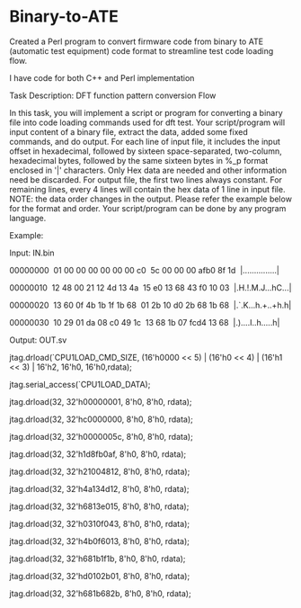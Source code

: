 # Binary-to-ATE
Created a Perl program to convert firmware code from binary to ATE (automatic test equipment) code format to streamline test code loading flow.

I have code for both C++ and Perl implementation

Task Description: 
DFT function pattern conversion Flow

In this task, you will implement a script or program for converting a binary file into code loading
commands used for dft test. Your script/program will input content of a binary file, extract the data,
added some fixed commands, and do output. For each line of input file, it includes the input offset in
hexadecimal, followed by sixteen space-separated, two-column, hexadecimal bytes, followed by the
same sixteen bytes in %_p format enclosed in &#39;|&#39; characters. Only Hex data are needed and other
information need be discarded. For output file, the first two lines always constant. For remaining lines,
every 4 lines will contain the hex data of 1 line in input file. 
NOTE: the data order changes in the output. Please refer the example below for the format and order.
Your script/program can be done by any program language.

Example:

Input: IN.bin

00000000  01 00 00 00 00 00 00 c0  5c 00 00 00 afb0 8f 1d  |........\.......|

00000010  12 48 00 21 12 4d 13 4a  15 e0 13 68 43 f0 10 03  |.H.!.M.J...hC...|

00000020  13 60 0f 4b 1b 1f 1b 68  01 2b 10 d0 2b 68 1b 68  |.`.K...h.+..+h.h|

00000030  10 29 01 da 08 c0 49 1c  13 68 1b 07 fcd4 13 68  |.)....I..h.....h|

Output: OUT.sv

jtag.drload(`CPU1LOAD_CMD_SIZE, (16&#39;h0000 &lt;&lt; 5) | (16&#39;h0 &lt;&lt; 4) | (16&#39;h1 &lt;&lt; 3) | 16&#39;h2, 16&#39;h0,
16&#39;h0,rdata);

jtag.serial_access(`CPU1LOAD_DATA);

jtag.drload(32, 32&#39;h00000001, 8&#39;h0, 8&#39;h0, rdata);

jtag.drload(32, 32&#39;hc0000000, 8&#39;h0, 8&#39;h0, rdata);

jtag.drload(32, 32&#39;h0000005c, 8&#39;h0, 8&#39;h0, rdata);

jtag.drload(32, 32&#39;h1d8fb0af, 8&#39;h0, 8&#39;h0, rdata);

jtag.drload(32, 32&#39;h21004812, 8&#39;h0, 8&#39;h0, rdata);

jtag.drload(32, 32&#39;h4a134d12, 8&#39;h0, 8&#39;h0, rdata);

jtag.drload(32, 32&#39;h6813e015, 8&#39;h0, 8&#39;h0, rdata);

jtag.drload(32, 32&#39;h0310f043, 8&#39;h0, 8&#39;h0, rdata);

jtag.drload(32, 32&#39;h4b0f6013, 8&#39;h0, 8&#39;h0, rdata);

jtag.drload(32, 32&#39;h681b1f1b, 8&#39;h0, 8&#39;h0, rdata);

jtag.drload(32, 32&#39;hd0102b01, 8&#39;h0, 8&#39;h0, rdata);

jtag.drload(32, 32&#39;h681b682b, 8&#39;h0, 8&#39;h0, rdata);
